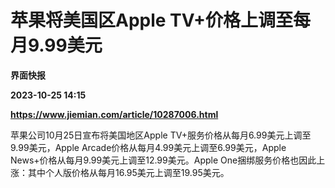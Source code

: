 # 苹果将美国区Apple TV+价格上调至每月9.99美元
**界面快报**

**2023-10-25 14:15**

**https://www.jiemian.com/article/10287006.html**

苹果公司10月25日宣布将美国地区Apple TV+服务价格从每月6.99美元上调至9.99美元，Apple Arcade价格从每月4.99美元上调至6.99美元，Apple News+价格从每月9.99美元上调至12.99美元。Apple One捆绑服务价格也因此上涨：其中个人版价格从每月16.95美元上调至19.95美元。